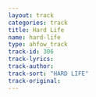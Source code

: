 ```yaml
---
layout: track
categories: track
title: Hard Life
name: hard-life
type: ahfow_track
track-id: 306
track-lyrics: 
track-author: 
track-sort: "HARD LIFE"
track-original: 
---
```


